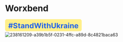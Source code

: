 # Worxbend

[![StandWithUkraine](https://raw.githubusercontent.com/vshymanskyy/StandWithUkraine/main/badges/StandWithUkraine.svg)](https://github.com/vshymanskyy/StandWithUkraine/blob/main/docs/README.md)
![238161209-a39b1b5f-0231-4ffc-a89d-8c4821baca63](https://github.com/worxbend/worxbend/assets/8176996/7c4d7c52-e45b-4558-b3c1-ac79dbd1a2d9)
